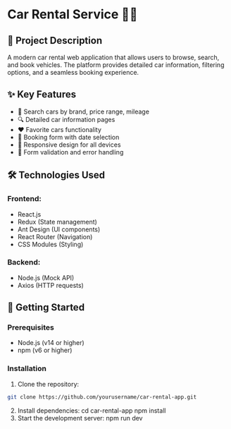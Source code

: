 # Car Rental Service 🚗💨

## 📖 Project Description

A modern car rental web application that allows users to browse, search, and book vehicles. The platform provides detailed car information, filtering options, and a seamless booking experience.

## ✨ Key Features

- 🚀 Search cars by brand, price range, mileage
- 🔍 Detailed car information pages
- ❤️ Favorite cars functionality
- 📅 Booking form with date selection
- 📱 Responsive design for all devices
- 🔐 Form validation and error handling

## 🛠️ Technologies Used

### Frontend:

- React.js
- Redux (State management)
- Ant Design (UI components)
- React Router (Navigation)
- CSS Modules (Styling)

### Backend:

- Node.js (Mock API)
- Axios (HTTP requests)

## 🚀 Getting Started

### Prerequisites

- Node.js (v14 or higher)
- npm (v6 or higher)

### Installation

1. Clone the repository:

```bash
git clone https://github.com/yourusername/car-rental-app.git
```

2. Install dependencies:
   cd car-rental-app
   npm install
3. Start the development server:
   npm run dev
